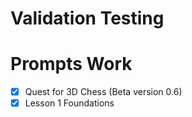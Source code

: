 # Validation Testing

# Prompts Work
- [x] Quest for 3D Chess (Beta version 0.6)
- [x] Lesson 1 Foundations
